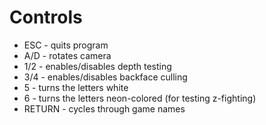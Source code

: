 # Controls #
- ESC - quits program
- A/D - rotates camera
- 1/2 - enables/disables depth testing
- 3/4 - enables/disables backface culling
- 5 - turns the letters white
- 6 - turns the letters neon-colored (for testing z-fighting)
- RETURN - cycles through game names
